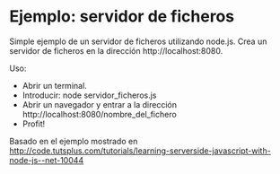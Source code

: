 Ejemplo: servidor de ficheros
===========================

Simple ejemplo de un servidor de ficheros utilizando node.js. Crea un servidor de ficheros en la dirección http://localhost:8080.

Uso:
 - Abrir un terminal.
 - Introducir:
 	node servidor_ficheros.js
 - Abrir un navegador y entrar a la dirección http://localhost:8080/nombre_del_fichero
 - Profit!

 Basado en el ejemplo mostrado en http://code.tutsplus.com/tutorials/learning-serverside-javascript-with-node-js--net-10044